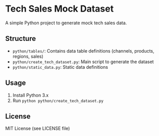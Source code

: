 # Tech Sales Mock Dataset

A simple Python project to generate mock tech sales data.

## Structure
- `python/tables/`: Contains data table definitions (channels, products, regions, sales)
- `python/create_tech_dataset.py`: Main script to generate the dataset
- `python/static_data.py`: Static data definitions

## Usage
1. Install Python 3.x
2. Run `python python/create_tech_dataset.py`

## License
MIT License (see LICENSE file)